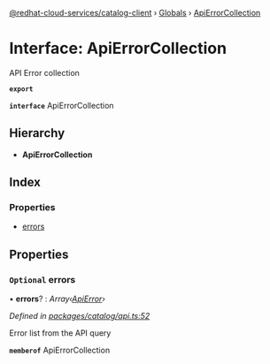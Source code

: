 [@redhat-cloud-services/catalog-client](../README.md) › [Globals](../globals.md) › [ApiErrorCollection](apierrorcollection.md)

# Interface: ApiErrorCollection

API Error collection

**`export`** 

**`interface`** ApiErrorCollection

## Hierarchy

* **ApiErrorCollection**

## Index

### Properties

* [errors](apierrorcollection.md#optional-errors)

## Properties

### `Optional` errors

• **errors**? : *Array‹[ApiError](apierror.md)›*

*Defined in [packages/catalog/api.ts:52](https://github.com/fhlavac/javascript-clients/blob/master/packages/catalog/api.ts#L52)*

Error list from the API query

**`memberof`** ApiErrorCollection
